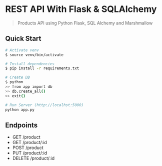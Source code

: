 # REST API With Flask & SQLAlchemy
>Products API using Python Flask, SQL Alchemy and Marshmallow

## Quick Start 
```sh
# Activate venv
$ source venv/bin/activate

# Install dependencies
$ pip install -r requirements.txt

# Create DB
$ python
>> from app import db
>> db.create_all()
>> exit()

# Run Server (http://localhst:5000)
python app.py
```

## Endpoints
* GET /product
* GET /product/:id
* POST /product
* PUT /product/:id
* DELETE /product/:id
